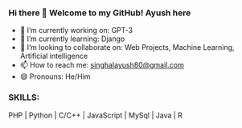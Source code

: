 ### Hi there 👋 Welcome to my GitHub! Ayush here

<!--
**singhalayush55/singhalayush55** is a ✨ _special_ ✨ repository because its `README.md` (this file) appears on your GitHub profile.
-->
<!--
Here are some ideas to get you started:
-->
- 🔭 I’m currently working on: GPT-3
- 🌱 I’m currently learning: Django
- 👯 I’m looking to collaborate on: Web Projects, Machine Learning, Artificial intelligence
- 📫 How to reach me: singhalayush80@gmail.com
- 😄 Pronouns: He/Him
<!--
- ⚡ Fun fact: ...
-->


### SKILLS:
PHP | Python | C/C++ | JavaScript | MySql | Java | R 
